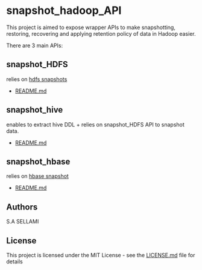 # snapshot_hadoop_API
This project is aimed to expose wrapper APIs to make snapshotting, restoring, recovering and applying retention policy of data in Hadoop easier. 

There are 3 main APIs:
## snapshot_HDFS 
relies on [hdfs snapshots](https://hadoop.apache.org/docs/current/hadoop-project-dist/hadoop-hdfs/HdfsSnapshots.html)

* [README.md](https://github.com/SalahAmine/snapshot_hadoop_API/blob/master/snapshot_hdfs/README.md) 
## snapshot_hive
enables to extract hive DDL + relies on snapshot_HDFS API to snapshot data.

* [README.md](https://github.com/SalahAmine/snapshot_hadoop_API/blob/master/snapshot_hive/README.md) 
## snapshot_hbase 
relies on [hbase snapshot](https://blog.cloudera.com/blog/2013/03/introduction-to-apache-hbase-snapshots/) 

* [README.md](https://github.com/SalahAmine/snapshot_hadoop_API/edit/master/snapshot_hbase/README.md) 

## Authors
 S.A SELLAMI
 
 ## License

This project is licensed under the MIT License - see the [LICENSE.md](LICENSE.md) file for details

